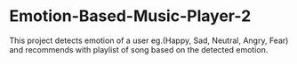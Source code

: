 # Emotion-Based-Music-Player-2
This project detects emotion of a user eg.(Happy, Sad, Neutral, Angry, Fear) and recommends with playlist of song based on the detected emotion.
